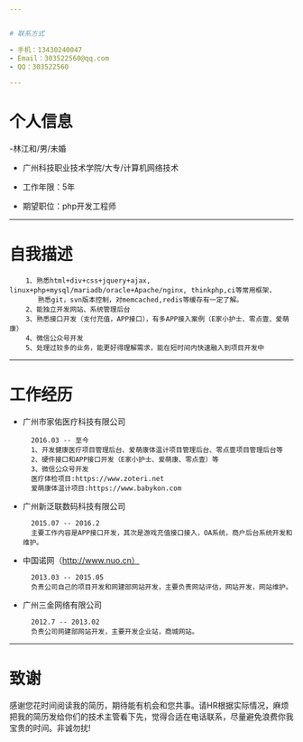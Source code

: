 ```yaml
---


# 联系方式

- 手机：13430240047
- Email：303522560@qq.com
- QQ：303522560

---
```


# 个人信息

 -林江和/男/未婚
 - 广州科技职业技术学院/大专/计算机网络技术
 - 工作年限：5年

 - 期望职位：php开发工程师

---

# 自我描述

		1、熟悉html+div+css+jquery+ajax, linux+php+mysql/mariadb/oracle+Apache/nginx, thinkphp,ci等常用框架，
		   熟悉git，svn版本控制，对memcached,redis等缓存有一定了解。
		2、能独立开发网站、系统管理后台
		3、熟悉接口开发（支付充值，APP接口），有多APP接入案例（E家小护士、零点壹、爱萌康）
		4、微信公众号开发
		5、处理过较多的业务，能更好得理解需求，能在短时间内快速融入到项目开发中

---

# 工作经历


- 广州市家佑医疗科技有限公司

		2016.03 -- 至今
		1、开发健康医疗项目管理后台、爱萌康体温计项目管理后台、零点壹项目管理后台等
		2、硬件接口和APP接口开发（E家小护士、爱萌康、零点壹）等
		3、微信公众号开发		
		医疗体检项目:https://www.zoteri.net
		爱萌康体温计项目:https://www.babykon.com
		

- 广州新泛联数码科技有限公司

		2015.07 -- 2016.2
		主要工作内容是APP接口开发，其次是游戏充值接口接入，OA系统，商户后台系统开发和维护。

- 中国诺网（http://www.nuo.cn） 

		2013.03 -- 2015.05
		负责公司自己的项目开发和网建部网站开发，主要负责网站评估，网站开发，网站维护。

- 广州三金网络有限公司

		2012.7 -- 2013.02
		负责公司网建部网站开发，主要开发企业站，商城网站。

---

# 致谢
感谢您花时间阅读我的简历，期待能有机会和您共事。请HR根据实际情况，麻烦把我的简历发给你们的技术主管看下先，觉得合适在电话联系，尽量避免浪费你我宝贵的时间。非诚勿扰!
